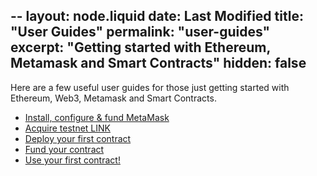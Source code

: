 --
layout: node.liquid
date: Last Modified
title: "User Guides"
permalink: "user-guides"
excerpt: "Getting started with Ethereum, Metamask and Smart Contracts"
hidden: false
---
Here are a few useful user guides for those just getting started with Ethereum, Web3, Metamask and Smart Contracts.

- [Install, configure & fund MetaMask](../install-metamask) 
- [Acquire testnet LINK](../acquire-link) 
- [Deploy your first contract](../deploy-your-first-contract) 
- [Fund your contract](../fund-your-contract) 
- [Use your first contract!](../use-your-first-contract)